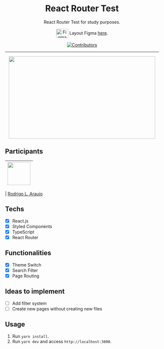 <h1 align="center">
React Router Test
</h1>

<p align="center">React Router Test for study purposes.</p>

<p align="center">
<img align="center" alt="Figma" height="30" width="40" src="https://cdn.jsdelivr.net/gh/devicons/devicon/icons/figma/figma-original.svg">
Layout Figma <a href="https://www.figma.com/file/7fXu7TGOp8EvKs67RKPGJu/Untitled?node-id=0%3A1">here</a>.</p>

<p align="center">
  <a href="https://github.com/rodrigoaraujo7/reactrouter-test">
    <img src="https://img.shields.io/github/contributors/rocketseat/youtube-clone-discord?color=%237159c1&logoColor=%237159c1&style=flat" alt="Contributors">
  </a>
</p>

<hr>

<div align="center">
  <img src="https://media.giphy.com/media/Mf9zGprcRtCrNcrZ7g/giphy.gif" width="480" height="270" />
</div>

## Participants

| [<img src="https://avatars.githubusercontent.com/rodrigoaraujo7" width="75px;"/>](https://github.com/guilhermerodz) |
| :------------------------------------------------------------------------------------------------------------------------: |


| [Rodrigo L. Araujo](https://github.com/rodrigoaraujo7)

## Techs

- [x] React.js
- [x] Styled Components
- [x] TypeScript
- [x] React Router

## Functionalities

- [x] Theme Switch
- [x] Search Filter
- [x] Page Routing

## Ideas to implement

- [ ] Add filter system
- [ ] Create new pages without creating new files

## Usage

1. Run `yarn install`.<br />
2. Run `yarn dev` and access `http://localhost:3000`.<br />
